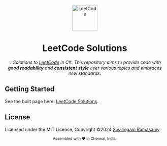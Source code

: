 <div align="center">
<a href="https://walkccc.github.io/LeetCode/"><img src="https://i.imgur.com/IsS5xkZ.png" width=80 height=80 title="LeetCode" alt="LeetCode"></a>
<h1>LeetCode Solutions</h1>
<span>💡 <i>Solutions to <a href="https://leetcode.com/problemset/all/">LeetCode</a> in C#. This repository aims to provide code with <strong>good readability</strong> and <strong>consistent style</strong> over various topics and embraces new standards.</i></span>
<br/>
</div>

## Getting Started

See the built page here: [LeetCode Solutions](https://cvalingam.github.io/LeetCode/).


## License

Licensed under the MIT License, Copyright ©2024
[Sivalingam Ramasamy](https://github.com/cvalingam).

<div align="center">
  <sub>Assembled with ❤️ in Chennai, India.</sub>
</div>